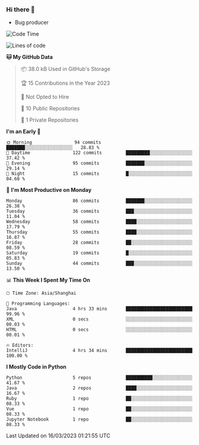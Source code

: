 ### Hi there 👋
* Bug producer
<!--START_SECTION:waka-->
![Code Time](http://img.shields.io/badge/Code%20Time-900%20hrs%2016%20mins-blue)

![Lines of code](https://img.shields.io/badge/From%20Hello%20World%20I%27ve%20Written-76.7%20thousand%20lines%20of%20code-blue)

**🐱 My GitHub Data** 

> 📦 38.0 kB Used in GitHub's Storage 
 > 
> 🏆 15 Contributions in the Year 2023
 > 
> 🚫 Not Opted to Hire
 > 
> 📜 10 Public Repositories 
 > 
> 🔑 1 Private Repositories 
 > 
**I'm an Early 🐤** 

```text
🌞 Morning                94 commits          ███████░░░░░░░░░░░░░░░░░░   28.83 % 
🌆 Daytime                122 commits         █████████░░░░░░░░░░░░░░░░   37.42 % 
🌃 Evening                95 commits          ███████░░░░░░░░░░░░░░░░░░   29.14 % 
🌙 Night                  15 commits          █░░░░░░░░░░░░░░░░░░░░░░░░   04.60 % 
```
📅 **I'm Most Productive on Monday** 

```text
Monday                   86 commits          ███████░░░░░░░░░░░░░░░░░░   26.38 % 
Tuesday                  36 commits          ███░░░░░░░░░░░░░░░░░░░░░░   11.04 % 
Wednesday                58 commits          ████░░░░░░░░░░░░░░░░░░░░░   17.79 % 
Thursday                 55 commits          ████░░░░░░░░░░░░░░░░░░░░░   16.87 % 
Friday                   28 commits          ██░░░░░░░░░░░░░░░░░░░░░░░   08.59 % 
Saturday                 19 commits          █░░░░░░░░░░░░░░░░░░░░░░░░   05.83 % 
Sunday                   44 commits          ███░░░░░░░░░░░░░░░░░░░░░░   13.50 % 
```


📊 **This Week I Spent My Time On** 

```text
🕑︎ Time Zone: Asia/Shanghai

💬 Programming Languages: 
Java                     4 hrs 33 mins       █████████████████████████   99.96 % 
XML                      0 secs              ░░░░░░░░░░░░░░░░░░░░░░░░░   00.03 % 
HTML                     0 secs              ░░░░░░░░░░░░░░░░░░░░░░░░░   00.01 % 

🔥 Editors: 
IntelliJ                 4 hrs 34 mins       █████████████████████████   100.00 % 
```

**I Mostly Code in Python** 

```text
Python                   5 repos             ██████████░░░░░░░░░░░░░░░   41.67 % 
Java                     2 repos             ████░░░░░░░░░░░░░░░░░░░░░   16.67 % 
Ruby                     1 repo              ██░░░░░░░░░░░░░░░░░░░░░░░   08.33 % 
Vue                      1 repo              ██░░░░░░░░░░░░░░░░░░░░░░░   08.33 % 
Jupyter Notebook         1 repo              ██░░░░░░░░░░░░░░░░░░░░░░░   08.33 % 
```




 Last Updated on 16/03/2023 01:21:55 UTC
<!--END_SECTION:waka-->
